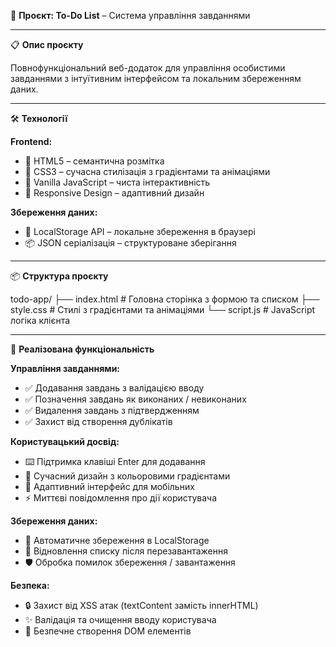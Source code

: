 🎯 **Проєкт: To-Do List** – Система управління завданнями

---

📋 **Опис проєкту**

Повнофункціональний веб-додаток для управління особистими завданнями з інтуїтивним інтерфейсом та локальним збереженням даних.

---

🛠️ **Технології**

**Frontend:**
- 🧱 HTML5 – семантична розмітка
- 🎨 CSS3 – сучасна стилізація з градієнтами та анімаціями
- 🧠 Vanilla JavaScript – чиста інтерактивність
- 📱 Responsive Design – адаптивний дизайн

**Збереження даних:**
- 💾 LocalStorage API – локальне збереження в браузері
- 📦 JSON серіалізація – структуроване зберігання

---

📦 **Структура проєкту**

todo-app/
├── index.html # Головна сторінка з формою та списком
├── style.css # Стилі з градієнтами та анімаціями
└── script.js # JavaScript логіка клієнта

---

🎯 **Реалізована функціональність**

**Управління завданнями:**
- ✅ Додавання завдань з валідацією вводу
- ✅ Позначення завдань як виконаних / невиконаних
- ✅ Видалення завдань з підтвердженням
- ✅ Захист від створення дублікатів

**Користувацький досвід:**
- ⌨️ Підтримка клавіші Enter для додавання
- 🎨 Сучасний дизайн з кольоровими градієнтами
- 📱 Адаптивний інтерфейс для мобільних
- ⚡ Миттєві повідомлення про дії користувача

**Збереження даних:**
- 💾 Автоматичне збереження в LocalStorage
- 🔄 Відновлення списку після перезавантаження
- 🛡️ Обробка помилок збереження / завантаження

**Безпека:**
- 🔒 Захист від XSS атак (textContent замість innerHTML)
- ✨ Валідація та очищення вводу користувача
- 📝 Безпечне створення DOM елементів
